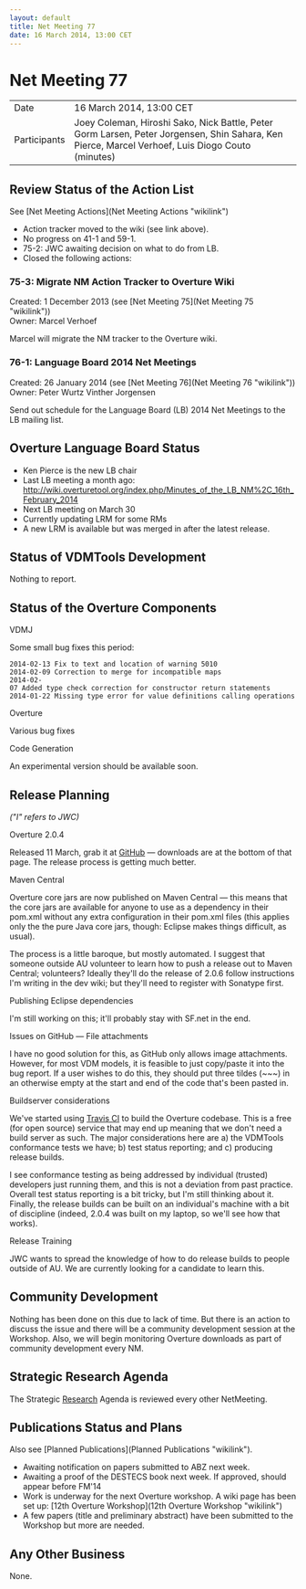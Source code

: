 ```yaml
---
layout: default
title: Net Meeting 77
date: 16 March 2014, 13:00 CET
---
```



# Net Meeting 77

|||
|---|---|
| Date | 16 March 2014, 13:00 CET |
| Participants | Joey Coleman, Hiroshi Sako, Nick Battle, Peter Gorm Larsen, Peter Jorgensen, Shin Sahara, Ken Pierce, Marcel Verhoef, Luis Diogo Couto (minutes) |

Review Status of the Action List
--------------------------------

See [Net Meeting Actions](Net Meeting Actions "wikilink")

-   Action tracker moved to the wiki (see link above).
-   No progress on 41-1 and 59-1.
-   75-2: JWC awaiting decision on what to do from LB.
-   Closed the following actions:

### 75-3: Migrate NM Action Tracker to Overture Wiki

Created: 1 December 2013 (see [Net Meeting
75](Net Meeting 75 "wikilink"))\
Owner: Marcel Verhoef

Marcel will migrate the NM tracker to the Overture wiki.

### 76-1: Language Board 2014 Net Meetings

Created: 26 January 2014 (see [Net Meeting
76](Net Meeting 76 "wikilink"))\
Owner: Peter Wurtz Vinther Jorgensen

Send out schedule for the Language Board (LB) 2014 Net Meetings to the
LB mailing list.

Overture Language Board Status
------------------------------

-   Ken Pierce is the new LB chair
-   Last LB meeting a month ago:
    <http://wiki.overturetool.org/index.php/Minutes_of_the_LB_NM%2C_16th_February_2014>
-   Next LB meeting on March 30
-   Currently updating LRM for some RMs
-   A new LRM is available but was merged in after the latest release.

Status of VDMTools Development
------------------------------

Nothing to report.

Status of the Overture Components
---------------------------------

VDMJ

Some small bug fixes this period:

`2014-02-13 Fix to text and location of warning 5010`\
`2014-02-09 Correction to merge for incompatible maps`\
`2014-02-07 Added type check correction for constructor return statements`\
`2014-01-22 Missing type error for value definitions calling operations`

Overture

Various bug fixes

Code Generation

An experimental version should be available soon.

Release Planning
----------------

*("I" refers to JWC)*

Overture 2.0.4

Released 11 March, grab it at
[GitHub](https://github.com/overturetool/overture/releases/tag/Release%2F2.0.4)
— downloads are at the bottom of that page. The release process is
getting much better.

Maven Central

Overture core jars are now published on Maven Central — this means that
the core jars are available for anyone to use as a dependency in their
pom.xml without any extra configuration in their pom.xml files (this
applies only the the pure Java core jars, though: Eclipse makes things
difficult, as usual).

The process is a little baroque, but mostly automated. I suggest that
someone outside AU volunteer to learn how to push a release out to Maven
Central; volunteers? Ideally they'll do the release of 2.0.6 follow
instructions I'm writing in the dev wiki; but they'll need to register
with Sonatype first.

Publishing Eclipse dependencies

I'm still working on this; it'll probably stay with SF.net in the end.

Issues on GitHub — File attachments

I have no good solution for this, as GitHub only allows image
attachments. However, for most VDM models, it is feasible to just
copy/paste it into the bug report. If a user wishes to do this, they
should put three tildes (\~\~\~) in an otherwise empty at the start and
end of the code that's been pasted in.

Buildserver considerations

We've started using [Travis CI](https://travis-ci.org) to build the
Overture codebase. This is a free (for open source) service that may end
up meaning that we don't need a build server as such. The major
considerations here are a) the VDMTools conformance tests we have; b)
test status reporting; and c) producing release builds.

I see conformance testing as being addressed by individual (trusted)
developers just running them, and this is not a deviation from past
practice. Overall test status reporting is a bit tricky, but I'm still
thinking about it. Finally, the release builds can be built on an
individual's machine with a bit of discipline (indeed, 2.0.4 was built
on my laptop, so we'll see how that works).

Release Training

JWC wants to spread the knowledge of how to do release builds to people
outside of AU. We are currently looking for a candidate to learn this.

Community Development
---------------------

Nothing has been done on this due to lack of time. But there is an
action to discuss the issue and there will be a community development
session at the Workshop. Also, we will begin monitoring Overture
downloads as part of community development every NM.

Strategic Research Agenda
-------------------------

The Strategic [Research](Research "wikilink") Agenda is reviewed every
other NetMeeting.

Publications Status and Plans
-----------------------------

Also see [Planned Publications](Planned Publications "wikilink").

-   Awaiting notification on papers submitted to ABZ next week.
-   Awaiting a proof of the DESTECS book next week. If approved, should
    appear before FM'14
-   Work is underway for the next Overture workshop. A wiki page has
    been set up: [12th Overture
    Workshop](12th Overture Workshop "wikilink")
-   A few papers (title and preliminary abstract) have been submitted to
    the Workshop but more are needed.

Any Other Business
------------------

None.
